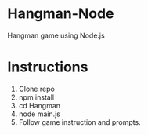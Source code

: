 # Hangman-Node
Hangman game using Node.js
# Instructions


   1. Clone repo
   2. npm install
   3. cd Hangman
   4. node main.js
   5. Follow game instruction and prompts.
